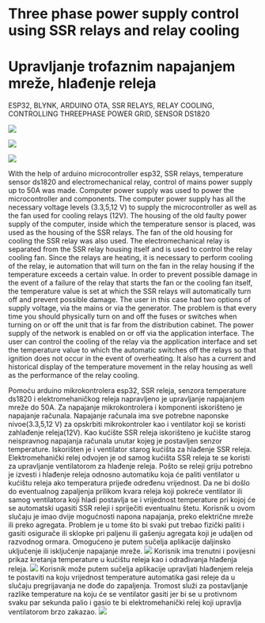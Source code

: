 # Three phase power supply control using SSR relays and relay cooling
# Upravljanje trofaznim napajanjem mreže, hlađenje releja 

ESP32, BLYNK, ARDUINO OTA, SSR RELAYS, RELAY COOLING, CONTROLLING THREEPHASE POWER GRID, SENSOR DS1820

![](Project%20images/WhatsApp%20Image%202021-03-21%20at%2014.42.11%20(5).jpeg)

![](Project%20images/WhatsApp%20Image%202021-03-21%20at%2014.42.11%20(4).jpeg)

![](Project%20images/WhatsApp%20Image%202021-03-21%20at%2014.42.11%20(1).jpeg)



With the help of arduino microcontroller esp32, SSR relays, temperature sensor ds1820 and electromechanical relay, control of mains power supply up to 50A was made.
Computer power supply was used to power the microcontroller and components. The computer power supply has all the necessary voltage levels (3.3,5,12 V) to supply the microcontroller as well as the fan used for cooling relays (12V).
The housing of the old faulty power supply of the computer, inside which the temperature sensor is placed, was used as the housing of the SSR relays. The fan of the old housing for cooling the SSR relay was also used. The electromechanical relay is separated from the SSR relay housing itself and is used to control the relay cooling fan.
Since the relays are heating, it is necessary to perform cooling of the relay, ie automation that will turn on the fan in the relay housing if the temperature exceeds a certain value.
In order to prevent possible damage in the event of a failure of the relay that starts the fan or the cooling fan itself, the temperature value is set at which the SSR relays will automatically turn off and prevent possible damage.
The user in this case had two options of supply voltage, via the mains or via the generator. The problem is that every time you should physically turn on and off the fuses or switches when turning on or off the unit that is far from the distribution cabinet. The power supply of the network is enabled on or off via the application interface.
The user can control the cooling of the relay via the application interface and set the temperature value to which the automatic switches off the relays so that ignition does not occur in the event of overheating. It also has a current and historical display of the temperature movement in the relay housing as well as the performance of the relay cooling.


Pomoću arduino mikrokontrolera esp32, SSR releja, senzora temperature ds1820 i elektromehaničkog releja napravljeno je upravljanje napajanjem mreže do 50A. 
Za napajanje mikrokontrolera i komponenti iskorišteno je napajanje računala. Napajanje računala ima sve potrebne naponske nivoe(3.3,5,12 V) za opskrbiti mikrokontroler kao i ventilator koji se koristi zahlađenje releja(12V). 
Kao kućište SSR releja iskorišteno je kućište starog neispravnog napajanja računala unutar kojeg je postavljen senzor temperature. Iskorišten je i ventilator starog kućišta za hlađenje SSR releja. Elektromehanički relej odvojen je od samog kućišta SSR releja te se koristi za upravljanje ventilatorom za hlađenje releja.
Pošto se releji griju potrebno je izvesti i hlađenje releja odnosno automatiku koja će paliti ventilator u kućištu releja ako temperatura prijeđe određenu vrijednost. 
Da ne bi došlo do eventualnog zapaljenja prilikom kvara releja koji pokreće ventilator ili samog ventilatora koji hladi postavlja se i vrijednost temperature pri kojoj će se automatski ugasiti SSR releji i spriječiti eventualnu štetu.
Korisnik u ovom slučaju je imao dvije mogućnosti napona napajanja, preko električne mreže ili preko agregata. Problem je u tome što bi svaki put trebao fizički paliti i gasiti osigurače ili sklopke pri paljenu ili gašenju agregata koji je udaljen od razvodnog ormara. Omogućeno je putem sučelja aplikacije daljinsko uključenje ili isključenje napajanje mreže. 
![](Project%20images/WhatsApp%20Image%202021-03-21%20at%2014.44.08.jpeg)
Korisnik ima trenutni i povijesni prikaz kretanja temperature u kućištu releja kao i odrađivanja hlađenja releja.
![](Project%20images/WhatsApp%20Image%202021-03-21%20at%2014.44.09.jpeg)
Korisnik može putem sučelja aplikacije upravljati hlađenjem releja te postaviti na koju vrijednost temperature automatika gasi releje da u slučaju pregrijavanja ne dođe do zapaljenja. Tromost služi za postavljanje razlike temperature na koju će se ventilator gasiti jer bi se u protivnom svaku par sekunda palio i gasio te bi elektromehanički relej koji upravlja ventilatorom brzo zakazao.
![](Project%20images/WhatsApp%20Image%202021-03-21%20at%2014.44.09%20(1).jpeg)

